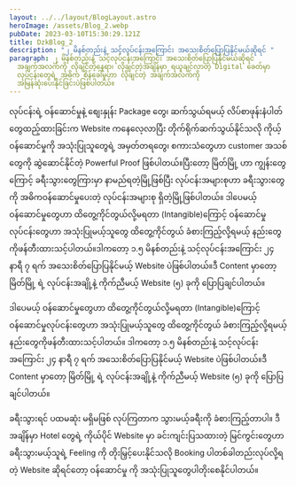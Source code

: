 ```yaml
---
layout: ../../layout/BlogLayout.astro
heroImage: /assets/Blog_2.webp
pubDate: 2023-03-10T15:30:29.121Z
title: DzkBlog_2
description: "၂ မိနစ်တည်းနဲ့ သင့်လုပ်ငန်းအကြောင်း အသေးစိတ်ပြောပြနိုင်မယ်ဆိုရင် "
paragraph: ၂ မိနစ်တည်းနဲ့ သင့်လုပ်ငန်းအကြောင်း အသေးစိတ်ပြောပြနိုင်မယ်ဆိုရင်
  အချက်အလက်ကို လိုချင်တဲ့နေရာ၊ လိုချင်တဲ့အချိန်မှာ ရယူချင်လာတဲ့ Digital ခေတ်မှာ
  လုပ်ငန်းတွေရဲ့ အဓိက စိန်ခေါ်မှုဟာ လိုချင်တဲ့ အချက်အလက်ကို
  အမြန်ဆုံးပေးနိုင်ခြင်းပဲဖြစ်ပါတယ်။
---
```


<!--StartFragment-->

လုပ်ငန်းရဲ့ ဝန်ဆောင်မှုနဲ့ စျေးနှုန်း Package တွေ၊ ဆက်သွယ်ရမယ့် လိပ်စာဖုန်းနံပါတ်တွေထည့်ထားခြင်းက Website ကနေလေ့လာပြီး တိုက်ရိုက်ဆက်သွယ်နိုင်သလို ကိုယ့်ဝန်ဆောင်မှုကို အသုံးပြုသူတွေရဲ့ အမှတ်တရတွေ၊ စကားသံတွေဟာ customer အသစ်တွေကို ဆွဲဆောင်နိုင်တဲ့ Powerful Proof ဖြစ်ပါတယ်။ပြီးတော့ မြိတ်မြို့ ဟာ ကျွန်းတွေကြောင့် ခရီးသွားတွေကြားမှာ နာမည်ရတဲ့မြို့ဖြစ်ပြီး လုပ်ငန်းအများစုဟာ ခရီးသွားတွေကို အဓိကဝန်ဆောင်မှုပေးတဲ့ လုပ်ငန်းအများစု ရှိတဲ့မြို့ဖြစ်ပါတယ်။ ဒါပေမယ့် ဝန်ဆောင်မှုတွေဟာ ထိတွေ့ကိုင်တွယ်လို့မရတာ (Intangible)ကြောင့် ဝန်ဆောင်မှုလုပ်ငန်းတွေဟာ အသုံးပြုမယ့်သူတွေ ထိတွေ့ကိုင်တွယ် ခံစားကြည့်လို့ရမယ့် နည်းတွေကိုဖန်တီးထားသင့်ပါတယ်။ဒါကတော့ ၁.၅ မိနစ်တည်းနဲ့ သင့်လုပ်ငန်းအကြောင်း ၂၄ နာရီ ၇ ရက် အသေးစိတ်ပြောပြနိုင်မယ့် Website ပဲဖြစ်ပါတယ်။ဒီ Content မှာတော့ မြိတ်မြို့ ရဲ့ လုပ်ငန်းအချို့နဲ့ ကိုက်ညီမယ့် Website (၅) ခုကို ပြောပြချင်ပါတယ်။

ဒါပေမယ့် ဝန်ဆောင်မှုတွေဟာ ထိတွေ့ကိုင်တွယ်လို့မရတာ (Intangible)ကြောင့် ဝန်ဆောင်မှုလုပ်ငန်းတွေဟာ အသုံးပြုမယ့်သူတွေ ထိတွေ့ကိုင်တွယ် ခံစားကြည့်လို့ရမယ့် နည်းတွေကိုဖန်တီးထားသင့်ပါတယ်။ ဒါကတော့ ၁.၅ မိနစ်တည်းနဲ့ သင့်လုပ်ငန်းအကြောင်း ၂၄ နာရီ ၇ ရက် အသေးစိတ်ပြောပြနိုင်မယ့် Website ပဲဖြစ်ပါတယ်။ဒီ Content မှာတော့ မြိတ်မြို့ ရဲ့ လုပ်ငန်းအချို့နဲ့ ကိုက်ညီမယ့် Website (၅) ခုကို ပြောပြချင်ပါတယ်။

ခရီးသွားရင် ပထမဆုံး မရှိမဖြစ် လုပ်ကြတာက သွားမယ့်ခရီးကို ခံစားကြည့်တာပါ။ ဒီအချိန်မှာ Hotel တွေရဲ့ ကိုယ်ပိုင် Website မှာ ခင်းကျင်းပြသထားတဲ့ မြင်ကွင်းတွေဟာ ခရီးသွားမယ့်သူရဲ့ Feeling ကို တိုးမြှင့်ပေးနိုင်သလို Booking ပါတစ်ခါတည်းလုပ်လို့ရတဲ့ Website ဆိုရင်တော့ ဝန်ဆောင်မှု ကို အသုံးပြုသူတွေပါတိုးစေနိုင်ပါတယ်။

<!--EndFragment-->
